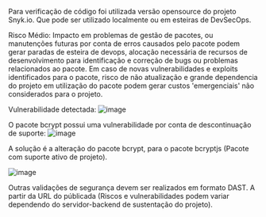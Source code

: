 Para verificação de código foi utilizada versão opensource do projeto Snyk.io. 
Que pode ser utilizado localmente ou em esteiras de DevSecOps.


Risco Médio: 
Impacto em problemas de gestão de pacotes, ou manutenções futuras por conta de erros causados pelo pacote podem gerar paradas de esteira de devops, alocação necessária de recursos de desenvolvimento para identificação e correção de bugs ou problemas relacionados ao pacote.
Em caso de novas vulnerabilidades e exploits identificados para o pacote, risco de não atualização e grande dependencia do projeto em utilização do pacote podem gerar custos 'emergenciais' não considerados para o projeto.




Vulnerabilidade detectada:
![image](https://github.com/user-attachments/assets/6c80fa5c-ee34-4ccd-ae2d-7a49e0abefa7)


O pacote bcrypt possui uma vulnerabilidade por conta de descontinuação de suporte:
![image](https://github.com/user-attachments/assets/63f75627-8d8e-4e94-a23b-479595cb9a1a)



A solução é a alteração do pacote bcrypt,  para o pacote bcryptjs (Pacote com suporte ativo de projeto).

![image](https://github.com/user-attachments/assets/d4807910-43bd-4a45-9ffb-3d463e921a0a)


Outras validações de segurança devem ser realizados em formato DAST. A partir da URL do públicada (Riscos e vulnerabilidades podem variar dependendo do servidor-backend de sustentação do projeto). 

